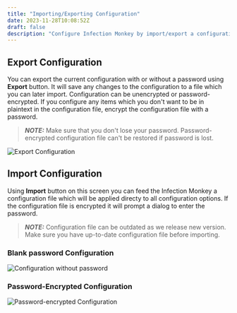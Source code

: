 ```yaml
---
title: "Importing/Exporting Configuration"
date: 2023-11-28T10:08:52Z
draft: false
description: "Configure Infection Monkey by import/export a configuration file."
---
```


## Export Configuration

You can export the current configuration with or without a password using
**Export** button. It will save any changes to the configuration to a file
which you can later import. Configuration can be unencrypted or
password-encrypted. If you configure any items which you don't want to be in
plaintext in the configuration file, encrypt the configuration file with a
password.

> **_NOTE:_** Make sure that you don't lose your password. Password-encrypted
> configuration file can't be restored if password is lost.

![Export
Configuration](/images/island/configuration_page/export_configuration.png
"Export Configuration")


## Import Configuration

Using **Import** button on this screen you can feed the Infection Monkey a
configuration file which will be applied directy to all configuration options.
If the configuration file is encrypted it will prompt a dialog to enter the
password.

> **_NOTE:_** Configuration file can be outdated as we release new version.
> Make sure you have up-to-date configuration file before importing.

### Blank password Configuration
![Configuration without
password](/images/island/configuration_page/import_configuration.png
"Configuration without password")

### Password-Encrypted Configuration
![Password-encrypted
Configuration](/images/island/configuration_page/import_configuration_password.png
"Password-encrypted Configuration")
